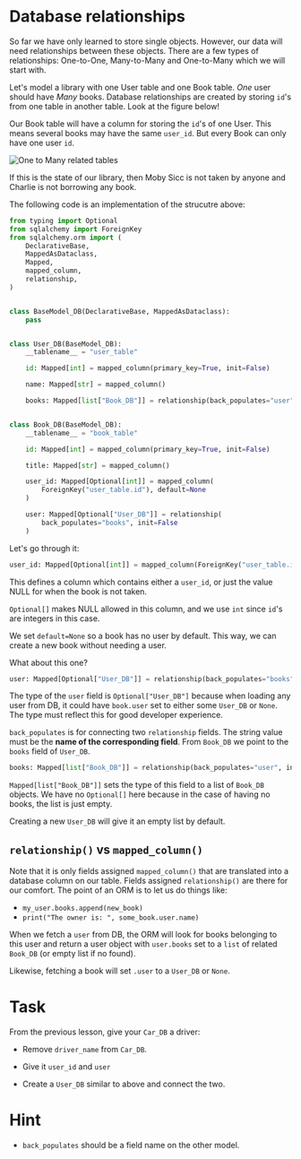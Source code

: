 # Database relationships

So far we have only learned to store single objects. However, our data will need relationships between these objects. There are a few types of relationships: One-to-One, Many-to-Many and One-to-Many which we will start with.

Let's model a library with one User table and one Book table. <em>One</em> user should have <em>Many</em> books. Database relationships are created by storing `id`'s from one table in another table. Look at the figure below!

<!-- When Primary Keys (unique `id`'s) from table A are stored in table B they are called Foreign Keys, since these `id`'s are foreign to Table B. -->

Our Book table will have a column for storing the `id`'s of one User. This means several books may have the same `user_id`. But every Book can only have one user `id`.

![One to Many related tables](./img/one-many.png)

If this is the state of our library, then Moby Sicc is not taken by anyone and Charlie is not borrowing any book.

The following code is an implementation of the strucutre above:

```py
from typing import Optional
from sqlalchemy import ForeignKey
from sqlalchemy.orm import (
    DeclarativeBase,
    MappedAsDataclass,
    Mapped,
    mapped_column,
    relationship,
)


class BaseModel_DB(DeclarativeBase, MappedAsDataclass):
    pass


class User_DB(BaseModel_DB):
    __tablename__ = "user_table"

    id: Mapped[int] = mapped_column(primary_key=True, init=False)

    name: Mapped[str] = mapped_column()

    books: Mapped[list["Book_DB"]] = relationship(back_populates="user", init=False)


class Book_DB(BaseModel_DB):
    __tablename__ = "book_table"

    id: Mapped[int] = mapped_column(primary_key=True, init=False)

    title: Mapped[str] = mapped_column()

    user_id: Mapped[Optional[int]] = mapped_column(
        ForeignKey("user_table.id"), default=None
    )

    user: Mapped[Optional["User_DB"]] = relationship(
        back_populates="books", init=False
    )


```

Let's go through it:

```py
user_id: Mapped[Optional[int]] = mapped_column(ForeignKey("user_table.id"), default=None)
```

This defines a column which contains either a `user_id`, or just the value NULL for when the book is not taken.

`Optional[]` makes NULL allowed in this column, and we use `int` since `id`'s are integers in this case.

We set `default=None` so a book has no user by default. This way, we can create a new book without needing a user.

What about this one?
```py
user: Mapped[Optional["User_DB"]] = relationship(back_populates="books", init=False)
```

The type of the `user` field is `Optional["User_DB"]` because when loading any user from DB, it could have `book.user` set to either some `User_DB` or `None`. The type must reflect this for good developer experience.

`back_populates` is for connecting two `relationship` fields. The string value must be the <b>name of the corresponding field</b>. From `Book_DB` we point to the `books` field of `User_DB`.

```py
books: Mapped[list["Book_DB"]] = relationship(back_populates="user", init=False)
```

`Mapped[list["Book_DB"]]` sets the type of this field to a list of `Book_DB` objects. We have no `Optional[]` here because in the case of having no books, the list is just empty.

Creating a new `User_DB` will give it an empty list by default.

## `relationship()` vs `mapped_column()`

Note that it is only fields assigned `mapped_column()` that are translated into a database column on our table. Fields assigned `relationship()` are there for our comfort. The point of an ORM is to let us do things like:

- `my_user.books.append(new_book)`
- `print("The owner is: ", some_book.user.name)`

When we fetch a `user` from DB, the ORM will look for books belonging to this user and return a user object with `user.books` set to a `list` of related `Book_DB` (or empty list if no found).

Likewise, fetching a book will set `.user` to a `User_DB` or `None`.

# Task
From the previous lesson, give your `Car_DB` a driver:

- Remove `driver_name` from `Car_DB`.

- Give it `user_id` and `user` 

- Create a `User_DB` similar to above and connect the two.


# Hint
- `back_populates` should be a field name on the other model.